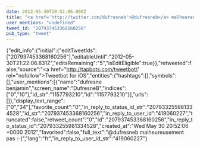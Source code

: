 ```yaml
---
date: 2012-05-30T20:52:06.000Z
title: "<a href='http://twitter.com/dufresneb'>@dufresneb</a> malheureusement pas :-(″"
user_mentions: "undefined"
tweet_id: "207937453368160256"
pub_type: "tweet"
---
```

{"edit_info":{"initial":{"editTweetIds":["207937453368160256"],"editableUntil":"2012-05-30T21:22:06.831Z","editsRemaining":"5","isEditEligible":true}},"retweeted":false,"source":"<a href=\"http://tapbots.com/tweetbot\" rel=\"nofollow\">Tweetbot for iOS</a>","entities":{"hashtags":[],"symbols":[],"user_mentions":[{"name":"dufresne benjamin","screen_name":"DufresneB","indices":["0","10"],"id_str":"1157793210","id":"1157793210"}],"urls":[]},"display_text_range":["0","34"],"favorite_count":"0","in_reply_to_status_id_str":"207933255981334528","id_str":"207937453368160256","in_reply_to_user_id":"419060227","truncated":false,"retweet_count":"0","id":"207937453368160256","in_reply_to_status_id":"207933255981334528","created_at":"Wed May 30 20:52:06 +0000 2012","favorited":false,"full_text":"@dufresneb malheureusement pas :-(","lang":"fr","in_reply_to_user_id_str":"419060227"}
